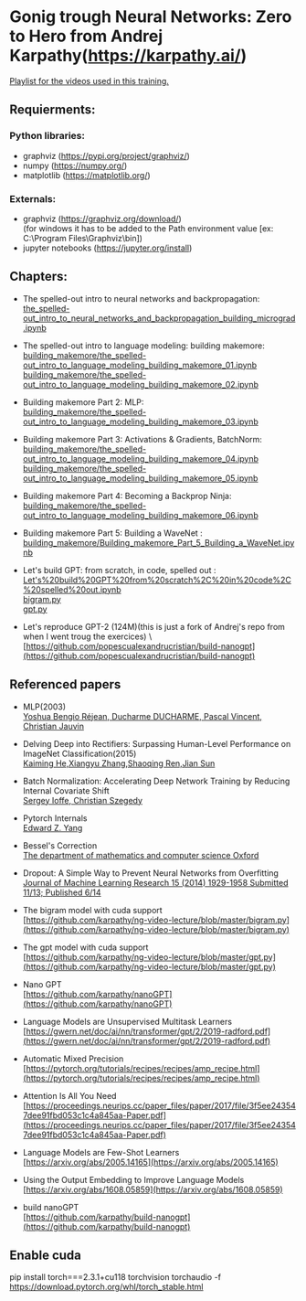 # Gonig trough Neural Networks: Zero to Hero from Andrej Karpathy(https://karpathy.ai/)

[Playlist for the videos used in this training.](https://www.youtube.com/embed/videoseries?si=kLqM_OkV6fV9nMgF&amp;list=PLAqhIrjkxbuWI23v9cThsA9GvCAUhRvKZ)

## Requierments:

### Python libraries:
* graphviz (https://pypi.org/project/graphviz/)
* numpy (https://numpy.org/)
* matplotlib (https://matplotlib.org/)

### Externals:
* graphviz (https://graphviz.org/download/) \
  (for windows it has to be added to the Path environment value [ex: C:\Program Files\Graphviz\bin])
* jupyter notebooks (https://jupyter.org/install)


## Chapters:

* The spelled-out intro to neural networks and backpropagation:\
  [the_spelled-out_intro_to_neural_networks_and_backpropagation_building_micrograd.ipynb](https://github.com/popescualexandrucristian/andrej_karpathy_ai_trainining_2024/blob/master/the_spelled-out_intro_to_neural_networks_and_backpropagation_building_micrograd.ipynb)

* The spelled-out intro to language modeling: building makemore:\
  [building_makemore/the_spelled-out_intro_to_language_modeling_building_makemore_01.ipynb](https://github.com/popescualexandrucristian/andrej_karpathy_ai_trainining_2024/blob/master/building_makemore/the_spelled-out_intro_to_language_modeling_building_makemore_01.ipynb) \
  [building_makemore/the_spelled-out_intro_to_language_modeling_building_makemore_02.ipynb](https://github.com/popescualexandrucristian/andrej_karpathy_ai_trainining_2024/blob/master/building_makemore/the_spelled-out_intro_to_language_modeling_building_makemore_02.ipynb)

* Building makemore Part 2: MLP: \
  [building_makemore/the_spelled-out_intro_to_language_modeling_building_makemore_03.ipynb](https://github.com/popescualexandrucristian/andrej_karpathy_ai_trainining_2024/blob/master/building_makemore/the_spelled-out_intro_to_language_modeling_building_makemore_03.ipynb)
  
* Building makemore Part 3: Activations & Gradients, BatchNorm: \
  [building_makemore/the_spelled-out_intro_to_language_modeling_building_makemore_04.ipynb](https://github.com/popescualexandrucristian/andrej_karpathy_ai_trainining_2024/blob/master/building_makemore/the_spelled-out_intro_to_language_modeling_building_makemore_04.ipynb) \
  [building_makemore/the_spelled-out_intro_to_language_modeling_building_makemore_05.ipynb](https://github.com/popescualexandrucristian/andrej_karpathy_ai_trainining_2024/blob/master/building_makemore/the_spelled-out_intro_to_language_modeling_building_makemore_05.ipynb)

* Building makemore Part 4: Becoming a Backprop Ninja: \
	[building_makemore/the_spelled-out_intro_to_language_modeling_building_makemore_06.ipynb](https://github.com/popescualexandrucristian/andrej_karpathy_ai_trainining_2024/blob/master/building_makemore/the_spelled-out_intro_to_language_modeling_building_makemore_06.ipynb)

* Building makemore Part 5: Building a WaveNet : \
	[building_makemore/Building_makemore_Part_5_Building_a_WaveNet.ipynb](https://github.com/popescualexandrucristian/andrej_karpathy_ai_trainining_2024/blob/public/building_makemore/Building_makemore_Part_5_Building_a_WaveNet.ipynb)

* Let's build GPT: from scratch, in code, spelled out : \
[Let's%20build%20GPT%20from%20scratch%2C%20in%20code%2C%20spelled%20out.ipynb](https://github.com/popescualexandrucristian/andrej_karpathy_ai_trainining_2024/blob/public/gpt/Let's%20build%20GPT%20from%20scratch%2C%20in%20code%2C%20spelled%20out.ipynb) \
[bigram.py](https://github.com/popescualexandrucristian/andrej_karpathy_ai_trainining_2024/blob/public/gpt/bigram.py) \
[gpt.py](https://github.com/popescualexandrucristian/andrej_karpathy_ai_trainining_2024/blob/public/gpt/gpt.py)

* Let's reproduce GPT-2 (124M)(this is just a fork of Andrej's repo from when I went troug the exercices) \ 
[https://github.com/popescualexandrucristian/build-nanogpt](https://github.com/popescualexandrucristian/build-nanogpt)

## Referenced papers
* MLP(2003) \
  [Yoshua Bengio Réjean, Ducharme DUCHARME, Pascal Vincent, Christian Jauvin](https://www.jmlr.org/papers/volume3/bengio03a/bengio03a.pdf)
* Delving Deep into Rectifiers: Surpassing Human-Level Performance on ImageNet Classification(2015) \
  [Kaiming He,Xiangyu Zhang,Shaoqing Ren,Jian Sun](https://arxiv.org/abs/1502.01852)

* Batch Normalization: Accelerating Deep Network Training by Reducing Internal Covariate Shift \
  [Sergey Ioffe, Christian Szegedy](https://arxiv.org/abs/1502.03167)

* Pytorch Internals \
  [Edward Z. Yang](http://blog.ezyang.com/2019/05/pytorch-internals/)

* Bessel's Correction \
  [The department of mathematics and computer science Oxford](https://mathcenter.oxford.emory.edu/site/math117/besselCorrection/)

* Dropout: A Simple Way to Prevent Neural Networks from Overfitting \
  [Journal of Machine Learning Research 15 (2014) 1929-1958 Submitted 11/13; Published 6/14](https://www.cs.toronto.edu/~rsalakhu/papers/srivastava14a.pdf)

* The bigram model with cuda support \
  [https://github.com/karpathy/ng-video-lecture/blob/master/bigram.py](https://github.com/karpathy/ng-video-lecture/blob/master/bigram.py)

* The gpt model with cuda support \
  [https://github.com/karpathy/ng-video-lecture/blob/master/gpt.py](https://github.com/karpathy/ng-video-lecture/blob/master/gpt.py)

* Nano GPT \
  [https://github.com/karpathy/nanoGPT](https://github.com/karpathy/nanoGPT)

* Language Models are Unsupervised Multitask Learners \
[https://gwern.net/doc/ai/nn/transformer/gpt/2/2019-radford.pdf](https://gwern.net/doc/ai/nn/transformer/gpt/2/2019-radford.pdf)

* Automatic Mixed Precision \
  [https://pytorch.org/tutorials/recipes/recipes/amp_recipe.html](https://pytorch.org/tutorials/recipes/recipes/amp_recipe.html)

* Attention Is All You Need \
  [https://proceedings.neurips.cc/paper_files/paper/2017/file/3f5ee243547dee91fbd053c1c4a845aa-Paper.pdf](https://proceedings.neurips.cc/paper_files/paper/2017/file/3f5ee243547dee91fbd053c1c4a845aa-Paper.pdf)

* Language Models are Few-Shot Learners \
  [https://arxiv.org/abs/2005.14165](https://arxiv.org/abs/2005.14165)

* Using the Output Embedding to Improve Language Models \
  [https://arxiv.org/abs/1608.05859](https://arxiv.org/abs/1608.05859)
  
* build nanoGPT \
  [https://github.com/karpathy/build-nanogpt](https://github.com/karpathy/build-nanogpt)

## Enable cuda
  pip install torch===2.3.1+cu118 torchvision torchaudio -f https://download.pytorch.org/whl/torch_stable.html

